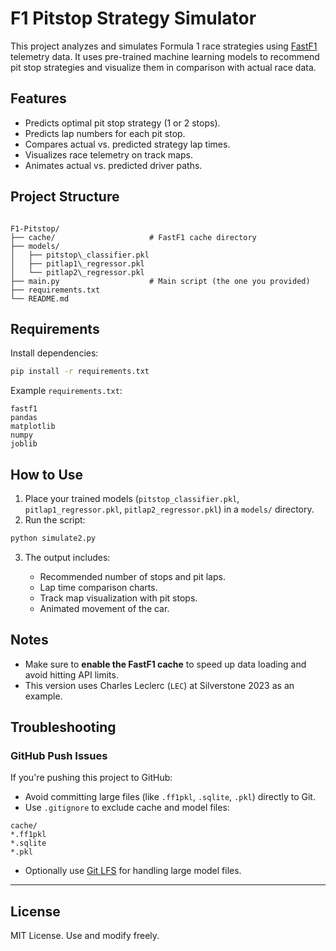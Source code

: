 
# F1 Pitstop Strategy Simulator

This project analyzes and simulates Formula 1 race strategies using [FastF1](https://theoehrly.github.io/Fast-F1/) telemetry data. It uses pre-trained machine learning models to recommend pit stop strategies and visualize them in comparison with actual race data.

## Features

- Predicts optimal pit stop strategy (1 or 2 stops).
- Predicts lap numbers for each pit stop.
- Compares actual vs. predicted strategy lap times.
- Visualizes race telemetry on track maps.
- Animates actual vs. predicted driver paths.

## Project Structure

```

F1-Pitstop/
├── cache/                     # FastF1 cache directory
├── models/
│   ├── pitstop\_classifier.pkl
│   ├── pitlap1\_regressor.pkl
│   └── pitlap2\_regressor.pkl
├── main.py                    # Main script (the one you provided)
├── requirements.txt
└── README.md

````

## Requirements

Install dependencies:

```bash
pip install -r requirements.txt
````

Example `requirements.txt`:

```text
fastf1
pandas
matplotlib
numpy
joblib
```

## How to Use

1. Place your trained models (`pitstop_classifier.pkl`, `pitlap1_regressor.pkl`, `pitlap2_regressor.pkl`) in a `models/` directory.
2. Run the script:

```bash
python simulate2.py
```

3. The output includes:

   * Recommended number of stops and pit laps.
   * Lap time comparison charts.
   * Track map visualization with pit stops.
   * Animated movement of the car.

## Notes

* Make sure to **enable the FastF1 cache** to speed up data loading and avoid hitting API limits.
* This version uses Charles Leclerc (`LEC`) at Silverstone 2023 as an example.

## Troubleshooting

### GitHub Push Issues

If you're pushing this project to GitHub:

* Avoid committing large files (like `.ff1pkl`, `.sqlite`, `.pkl`) directly to Git.
* Use `.gitignore` to exclude cache and model files:

```text
cache/
*.ff1pkl
*.sqlite
*.pkl
```

* Optionally use [Git LFS](https://git-lfs.github.com/) for handling large model files.

---

## License

MIT License. Use and modify freely.

```

